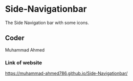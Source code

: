 # Side-Navigationbar
The Side Navigation bar with some icons.
## Coder
Muhammad Ahmed
### Link of website
https://muhammad-ahmed786.github.io/Side-Navigationbar/
